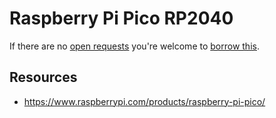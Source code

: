 # Raspberry Pi Pico RP2040
If there are no [open requests](../../../../issues?q=is%3Aissue+is%3Aopen+%22Raspberry+Pi+Pico+RP2040%22+in%3Atitle) you're welcome to [borrow this](../../../../issues/new?title=Borrow%20request%20for%20Raspberry+Pi+Pico+RP2040&body=1%20piece%20of%20[this](../blob/main/Hardware/Microcontrollers/Raspberry_Pi_Pico_RP2040.md)%20for%20~2%20weeks.).

## Resources
- https://www.raspberrypi.com/products/raspberry-pi-pico/
